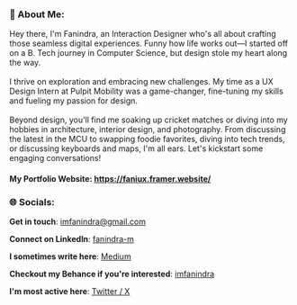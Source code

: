 ### 💫 About Me:
Hey there, I'm Fanindra, an Interaction Designer who's all about crafting those seamless digital experiences. Funny how life works out—I started off on a B. Tech journey in Computer Science, but design stole my heart along the way. <br><br>  I thrive on exploration and embracing new challenges. My time as a UX Design Intern at Pulpit Mobility was a game-changer, fine-tuning my skills and fueling my passion for design. <br><br> Beyond design, you'll find me soaking up cricket matches or diving into my hobbies in architecture, interior design, and photography. From discussing the latest in the MCU to swapping foodie favorites, diving into tech trends, or discussing keyboards and maps, I'm all ears. Let's kickstart some engaging conversations!


#### My Portfolio Website: https://faniux.framer.website/

### 🌐 Socials:

**Get in touch**: [imfanindra@gmail.com](mailto:imfanindra@gmail.com)

**Connect on LinkedIn**: [fanindra-m](https://linkedin.com/in/fanindra-m)

**I sometimes write here**: [Medium](https://imfanindra.medium.com/)

**Checkout my Behance if you're interested**: [imfanindra](https://www.behance.net/imfanindra)

**I'm most active here**: [Twitter / X](https://twitter.com/imfanindra)
